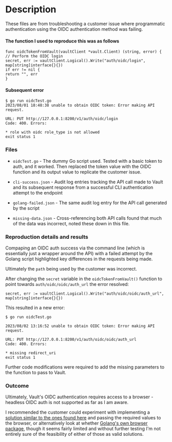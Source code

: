 # Description

These files are from troubleshooting a customer issue where programmatic authentication using the OIDC authentication method was failing. 

#### The function I used to reproduce this was as follows
```
func oidcTokenFromVault(vaultClient *vault.Client) (string, error) {
// Perform the OIDC login
secret, err := vaultClient.Logical().Write("auth/oidc/login", map[string]interface{}{})
if err != nil {
return "", err
}
```

#### Subsequent error
```
$ go run oidcTest.go                                                                                                                                                                                            
2023/08/01 18:48:38 unable to obtain OIDC token: Error making API request.

URL: PUT http://127.0.0.1:8200/v1/auth/oidc/login
Code: 400. Errors:

* role with oidc role_type is not allowed
exit status 1
```

### Files

- `oidcTest.go` - The dummy Go script used. Tested with a basic token to auth, and it worked. Then replaced the token value with the OIDC function and its output value to replicate the customer issue.

- `cli-success.json` - Audit log entries tracking the API call made to Vault and its subsequent response from a successful CLI authentication attempt to the endpoint

- `golang-failed.json` - The same audit log entry for the API call generated by the script

- `missing-data.json` - Cross-referencing both API calls found that much of the data was incorrect, noted these down in this file.

### Reproduction details and results

Compaping an OIDC auth success via the command line (which is essentially just a wrapper around the API) with a failed attempt by the Golang script highlighted key differences in the requests being made.

Ultimately the `path` being used by the customer was incorrect.

After changing the `secret` variable in the `oidcTokenFromVault()` function to point towards `auth/oidc/oidc/auth_url` the error resolved:

```
secret, err := vaultClient.Logical().Write("auth/oidc/oidc/auth_url", map[string]interface{}{})
```

This resulted in a new error:

```
$ go run oidcTest.go

2023/08/02 13:16:52 unable to obtain OIDC token: Error making API request.

URL: PUT http://127.0.0.1:8200/v1/auth/oidc/oidc/auth_url
Code: 400. Errors:

* missing redirect_uri
exit status 1
```

Further code modifications were required to add the missing parameters to the function to pass to Vault. 

### Outcome

Ultimately, Vault's OIDC authentication requires access to a browser - headless OIDC auth is not supported as far as I am aware. 

I recommended the customer could experiment with implementing a [solution similar to the ones found here](https://stackoverflow.com/questions/39320371/how-start-web-server-to-open-page-in-browser-in-golang) and passing the required values to the browser, or alternatively look at whether [Golang's own browser package](https://pkg.go.dev/github.com/pkg/browser), though it seems fairly limited and without further testing I'm not entirely sure of the feasibility of either of those as valid solutions.